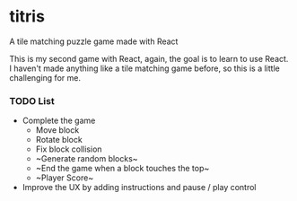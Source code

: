 # titris
A tile matching puzzle game made with React 

This is my second game with React, again, the goal is to learn to use React. I haven't made anything like a tile matching game before, so this is a little challenging for me.

### TODO List

- Complete the game
	- Move block
	- Rotate block
	- Fix block collision
	- ~Generate random blocks~
	- ~End the game when a block touches the top~
	- ~Player Score~
- Improve the UX by adding instructions and pause / play control
